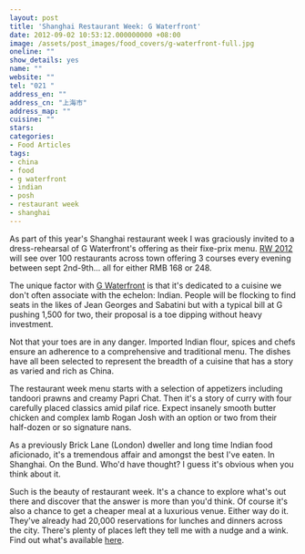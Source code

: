 ```yaml
---
layout: post
title: 'Shanghai Restaurant Week: G Waterfront'
date: 2012-09-02 10:53:12.000000000 +08:00
image: /assets/post_images/food_covers/g-waterfront-full.jpg
oneline: ""
show_details: yes
name: ""
website: ""
tel: "021 "
address_en: ""
address_cn: "上海市"
address_map: ""
cuisine: ""
stars: 
categories:
- Food Articles
tags:
- china
- food
- g waterfront
- indian
- posh
- restaurant week
- shanghai
---
```

As part of this year's Shanghai restaurant week I was graciously invited to a dress-rehearsal of G Waterfront's offering as their fixe-prix menu. <a href="http://www.restaurantweek.cn/lang/en/cities/shanghai/restaurants" target="_blank">RW 2012</a> will see over 100 restaurants across town offering 3 courses every evening between sept 2nd-9th... all for either RMB 168 or 248.

The unique factor with <a href="http://www.cityweekend.com.cn/shanghai/listings/dining/indian/has/g-waterfront/" target="_blank">G Waterfront</a> is that it's dedicated to a cuisine we don't often associate with the echelon: Indian. People will be flocking to find seats in the likes of Jean Georges and Sabatini but with a typical bill at G pushing 1,500 for two, their proposal is a toe dipping without heavy investment.

Not that your toes are in any danger. Imported Indian flour, spices and chefs ensure an adherence to a comprehensive and traditional menu. The dishes have all been selected to represent the breadth of a cuisine that has a story as varied and rich as China.

The restaurant week menu starts with a selection of appetizers including tandoori prawns and creamy Papri Chat. Then it's a story of curry with four carefully placed classics amid pilaf rice. Expect insanely smooth butter chicken and complex lamb Rogan Josh with an option or two from their half-dozen or so signature nans.

As a previously Brick Lane (London) dweller and long time Indian food aficionado, it's a tremendous affair and amongst the best I've eaten. In Shanghai. On the Bund. Who'd have thought? I guess it's obvious when you think about it.

Such is the beauty of restaurant week. It's a chance to explore what's out there and discover that the answer is more than you'd think. Of course it's also a chance to get a cheaper meal at a luxurious venue. Either way do it. They've already had 20,000 reservations for lunches and dinners across the city. There's plenty of places left they tell me with a nudge and a wink. Find out what's available <a href="http://www.restaurantweek.cn/lang/en/cities/shanghai/restaurants">here</a>.
